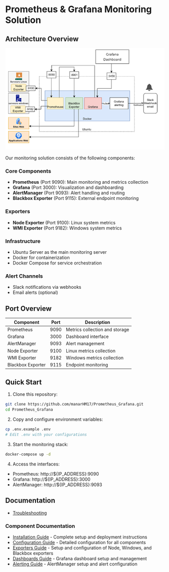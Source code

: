 # Prometheus & Grafana Monitoring Solution

## Architecture Overview

![Architecture Diagram](docs/images/architecture.png)

Our monitoring solution consists of the following components:

### Core Components
- **Prometheus** (Port 9090): Main monitoring and metrics collection
- **Grafana** (Port 3000): Visualization and dashboarding
- **AlertManager** (Port 9093): Alert handling and routing
- **Blackbox Exporter** (Port 9115): External endpoint monitoring

### Exporters
- **Node Exporter** (Port 9100): Linux system metrics
- **WMI Exporter** (Port 9182): Windows system metrics

### Infrastructure
- Ubuntu Server as the main monitoring server
- Docker for containerization
- Docker Compose for service orchestration

### Alert Channels
- Slack notifications via webhooks
- Email alerts (optional)

## Port Overview
| Component | Port | Description |
|-----------|------|-------------|
| Prometheus | 9090 | Metrics collection and storage |
| Grafana | 3000 | Dashboard interface |
| AlertManager | 9093 | Alert management |
| Node Exporter | 9100 | Linux metrics collection |
| WMI Exporter | 9182 | Windows metrics collection |
| Blackbox Exporter | 9115 | Endpoint monitoring |

## Quick Start

1. Clone this repository:
```bash
git clone https://github.com/manarHM17/Prometheus_Grafana.git
cd Prometheus_Grafana
```

2. Copy and configure environment variables:
```bash
cp .env.example .env
# Edit .env with your configurations
```

3. Start the monitoring stack:
```bash
docker-compose up -d
```

4. Access the interfaces:
- Prometheus: http://${IP_ADDRESS}:9090
- Grafana: http://${IP_ADDRESS}:3000
- AlertManager: http://${IP_ADDRESS}:9093

## Documentation


- [Troubleshooting](docs/TROUBLESHOOTING.md)

### Component Documentation

- [Installation Guide](docs/INSTALLATION.md) - Complete setup and deployment instructions
- [Configuration Guide](docs/CONFIGURATION.md) - Detailed configuration for all components
- [Exporters Guide](docs/EXPORTERS.md) - Setup and configuration of Node, Windows, and Blackbox exporters
- [Dashboards Guide](docs/DASHBOARDS.md) - Grafana dashboard setup and management
- [Alerting Guide](docs/ALERTING.md) - AlertManager setup and alert configuration
